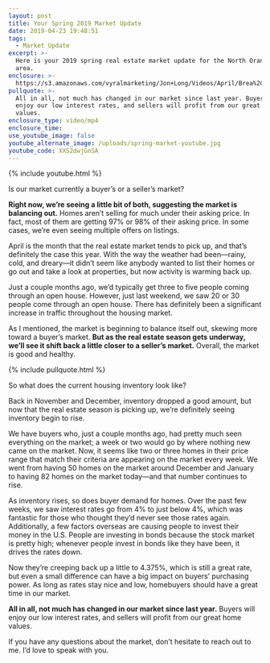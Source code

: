 ```yaml
---
layout: post
title: Your Spring 2019 Market Update
date: 2019-04-23 19:48:51
tags:
  - Market Update
excerpt: >-
  Here is your 2019 spring real estate market update for the North Orange County
  area.
enclosure: >-
  https://s3.amazonaws.com/vyralmarketing/Jon+Long/Videos/April/Brea%2C+CA+Real+Estate+Agent-+Your+Spring+2019+Market+Update.mp4
pullquote: >-
  All in all, not much has changed in our market since last year. Buyers will
  enjoy our low interest rates, and sellers will profit from our great home
  values.
enclosure_type: video/mp4
enclosure_time:
use_youtube_image: false
youtube_alternate_image: /uploads/spring-market-youtube.jpg
youtube_code: XXS2dwjGnSA
---
```


{% include youtube.html %}

Is our market currently a buyer’s or a seller’s market?&nbsp;

**Right now, we’re seeing a little bit of both, suggesting the market is balancing out.** Homes aren’t selling for much under their asking price. In fact, most of them are getting 97% or 98% of their asking price. In some cases, we’re even seeing multiple offers on listings.

April is the month that the real estate market tends to pick up, and that’s definitely the case this year. With the way the weather had been—rainy, cold, and dreary—it didn’t seem like anybody wanted to list their homes or go out and take a look at properties, but now activity is warming back up.

Just a couple months ago, we’d typically get three to five people coming through an open house. However, just last weekend, we saw 20 or 30 people come through an open house. There has definitely been a significant increase in traffic throughout the housing market.

As I mentioned, the market is beginning to balance itself out, skewing more toward a buyer’s market. **But as the real estate season gets underway, we’ll see it shift back a little closer to a seller’s market.** Overall, the market is good and healthy.

{% include pullquote.html %}

So what does the current housing inventory look like?

Back in November and December, inventory dropped a good amount, but now that the real estate season is picking up, we’re definitely seeing inventory begin to rise.&nbsp;

We have buyers who, just a couple months ago, had pretty much seen everything on the market; a week or two would go by where nothing new came on the market. Now, it seems like two or three homes in their price range that match their criteria are appearing on the market every week. We went from having 50 homes on the market around December and January to having 82 homes on the market today—and that number continues to rise.

As inventory rises, so does buyer demand for homes. Over the past few weeks, we saw interest rates go from 4% to just below 4%, which was fantastic for those who thought they’d never see those rates again. Additionally, a few factors overseas are causing people to invest their money in the U.S. People are investing in bonds because the stock market is pretty high; whenever people invest in bonds like they have been, it drives the rates down.&nbsp;

Now they’re creeping back up a little to 4.375%, which is still a great rate, but even a small difference can have a big impact on buyers’ purchasing power. As long as rates stay nice and low, homebuyers should have a great time in our market.

**All in all, not much has changed in our market since last year.** Buyers will enjoy our low interest rates, and sellers will profit from our great home values.

If you have any questions about the market, don’t hesitate to reach out to me. I’d love to speak with you.